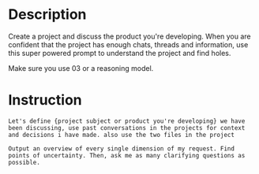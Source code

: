 # Description

Create a project and discuss the product you're developing. When you are confident that the project has enough chats, threads and information, use this super powered prompt to understand the project and find holes.

Make sure you use 03 or a reasoning model.

# Instruction

```
Let's define {project subject or product you're developing} we have been discussing, use past conversations in the projects for context and decisions i have made. also use the two files in the project

Output an overview of every single dimension of my request. Find points of uncertainty. Then, ask me as many clarifying questions as possible.

```
